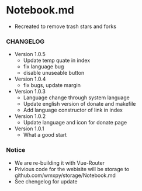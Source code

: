 # Notebook.md

-   Recreated to remove trash stars and forks

### CHANGELOG

-   Version 1.0.5
    -   Update temp quate in index
    -   fix language bug
    -   disable unuseable button
-   Version 1.0.4
    -   fix bugs, update margin
-   Version 1.0.3
    -   Language change through system language
    -   Update english version of donate and makefile
    -   Add language constructor of link in index
-   Version 1.0.2
    -   Update language and icon for donate page
-   Version 1.0.1
    -   What a good start

### Notice

-   We are re-building it with Vue-Router
-   Privious code for the webisite will be storage to github.com/wmxpy/storage/Notebook.md
-   See chengelog for update
